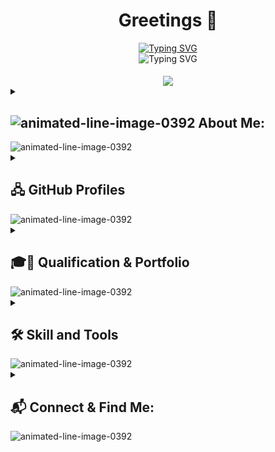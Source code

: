 <div align="center">
    <h1>Greetings 👋</h1>
    <a href="https://git.io/typing-svg"><img src="https://readme-typing-svg.herokuapp.com?font=Sans+Serif&weight=500&size=30&pause=1000&color=FFFFFF&center=true&vCenter=true&multiline=true&width=500&height=75&lines=I'm+Ryan+Gading+Abdullah" alt="Typing SVG" />
    </a>
</div>

<div align="center">
    <img src="https://readme-typing-svg.demolab.com?font=Sans+Serif&weight=900&size=40&duration=1000&pause=1000&center=true&vCenter=true&width=500&height=75&lines=Data+Analyst+Enthusiast;Data+Scientist;Teaching+Enthusiast;Treasurer;Frontend+Developer;UI+Design+(Figma);Graphic+Design+(Canva)" alt="Typing SVG">
</div>

</br>

<div align="center">
    <img src="https://komarev.com/ghpvc/?username=RyanGA09&&style=flat-square" align="center"/>
</div>

<details>
    <summary>
        <h2><img src="https://fonts.gstatic.com/s/e/notoemoji/latest/1f4ab/512.webp" border="0" alt="animated-line-image-0392" width="22" height="22"/> About Me:</h2>
        <img src="https://www.animatedimages.org/data/media/562/animated-line-image-0392.gif" border="0" alt="animated-line-image-0392" width="1920" height="10"/>
    </summary>
    <div align="center">
        <p>
            I am an undergraduate student majoring in Informatics Engineering at Institut Teknologi Adhi Tama Surabaya, with a strong focus on data analysis and web development. Throughout my academic journey, I have gained valuable hands-on experience as a web developer, contributing to both academic and community service projects. In these roles, I focused on front-end development using frameworks like Laravel, Tailwind, and Bootstrap. These experiences have not only enhanced my technical skills but also allowed me to contribute to impactful digital solutions that benefit users.
        </p>
        <p>
            Previously, I served as a laboratory and teaching assistant for Structured Programming and Data Structures practicums, while also gaining organizational experience as the treasurer for the Programming Language Laboratory. My participation in the MIKTI MSIB Batch 6 program enhanced my data analysis skills, preparing me for a competitive career in technology.
        </p>
    </div>
</details>

<details>
    <summary>
        <h2>🖧 GitHub Profiles</h2>
        <img src="https://www.animatedimages.org/data/media/562/animated-line-image-0392.gif" border="0" alt="animated-line-image-0392" width="1920" height="10"/>
    </summary>
    <h3><img src="https://fonts.gstatic.com/s/e/notoemoji/latest/1f525/512.webp" border="0" alt="animated-line-image-0392" width="22" height="22"/> Streak Stats:</h3>
    <div align="center">
        <img src="https://github-readme-streak-stats.herokuapp.com/?user=RyanGA09&theme=tokyonight&hide_border=false" alt="Streak">
    </div>
    </br>
    <h3>📊 Profile Stats:</h3>
    <div align="center">
        <img src="https://github-readme-stats.vercel.app/api?username=RyanGA09&theme=tokyonight&hide_border=false&include_all_commits=true&count_private=false" alt="Stats">
        <a href="https://github.com/ashutosh00710/github-readme-activity-graph"><img alt="RyanGA09's Activity Graph" src="https://github-readme-activity-graph.vercel.app/graph?username=RyanGA09&bg_color=202330&color=00ffe1&line=3d59a1&point=ffffff&area=true&hide_border=true" /></a>
    </div>
    </br>
    <h3>⌨ Language:</h3>
    <div align="center">
    <!--   <img src="https://github-readme-stats.vercel.app/api/top-langs/?username=RyanGA09&theme=tokyonight&langs_count=10" alt="Languages"> -->
        <img src="https://github-readme-stats.vercel.app/api/top-langs/?username=RyanGA09&theme=tokyonight&hide_border=false&include_all_commits=true&count_private=true&layout=compact&langs_count=15&hide_progress=false&card_width=350" alt="Languages">
    </div>
    </br>
    <!--
    ![](https://raw.githubusercontent.com/username/github-stats/master/generated/languages.svg#gh-dark-mode-only)
    ![](https://github-readme-stats.vercel.app/api?username=RyanGA09&theme=vue-dark&hide_border=false&include_all_commits=true&count_private=false)</br>
    ![](https://github-readme-streak-stats.herokuapp.com/?user=RyanGA09&theme=vue-dark&hide_border=false)</br>
    ![](https://github-readme-stats.vercel.app/api/top-langs/?username=RyanGA09&theme=vue-dark&hide_border=false&include_all_commits=true&count_private=false&layout=compact)
    -->
    <h3>🏆 Trophies:</h3>
    <div align="center">
    <!--   <img src="https://github-profile-trophy.vercel.app/?username=RyanGA09&theme=vue-dark&no-frame=false&no-bg=true&margin-w=4" alt="Stats"> -->
        <img src="https://github-profile-trophy.vercel.app/?username=RyanGA09&theme=tokyonight" alt="Stats">
    </div>
    <!-- ![](https://github-profile-trophy.vercel.app/?username=RyanGA09&theme=vue-dark&no-frame=false&no-bg=true&margin-w=4) -->
</details>

<details>
    <summary>
        <h2>🎓💼 Qualification & Portfolio</h2>
        <img src="https://www.animatedimages.org/data/media/562/animated-line-image-0392.gif" border="0" alt="animated-line-image-0392" width="1920" height="10"/>
    </summary>
    <h3>Qualification:</h3>
    <h4><img src="https://www.animatedimages.org/data/media/973/animated-bag-and-purse-image-0001.gif" border="0" alt="animated-bag-and-purse-image-0001" width="22" height="22"/> Work Experiences</h4>
    <ul align="left">
        <li>
            <strong>Writer</strong> — 
            <a href="https://medium.com/">Medium</a> [November 2024 - Present]
        </li> 
        <li>
            <strong>Web Developer</strong> — 
            <a href="https://itats.ac.id/">Institut Teknologi Adhi Tama Surabaya</a> [March 2024 - Present]
            <ul>
                <li><strong>Web Developer - Academic Project</strong> [August 2024 - Present]</li>
                <li><strong>Web Developer - Community Service Program/Field Work (KKN)</strong> [May 2024 - July 2024]</li>
                <li><strong>Web Developer - Practical Work/Internship (KP)</strong> [March 2024 - July 2024]</li>
            </ul>
        </li> 
        <li>
            <strong>Laboratory Assistant</strong> — 
            <a href="https://itats.ac.id/">Institut Teknologi Adhi Tama Surabaya</a> [September 2022 - August 2024]
            <ul>
                <li><strong>Software Engineering Laboratory Assistant (Programming Language Laboratory Assistant)</strong> [March 2024 - August 2024]</li>
                <li><strong>Programming Language Laboratory Assistant</strong> [September 2022 - February 2024]</li>
            </ul>
        </li>
        <li>
            <strong>Laboratory Assistant - Treasurer</strong> — 
            <a href="https://itats.ac.id/">Institut Teknologi Adhi Tama Surabaya</a> [September 2023 - August 2024]
            <ul>
                <li><strong>Treasurer - Software Engineering Laboratory Assistant (Programming Language Laboratory Assistant)</strong> [March 2024 - August 2024]</li>
                <li><strong>Treasurer - Programming Language Laboratory Assistant</strong> [September 2023 - Februari 2024]</li>
            </ul>
        </li> 
        <li>
            <strong>Independent Study - Independent Campus</strong> — 
            <a href="https://mikti.id/">Masyarakat Industri Kreatif Teknologi Informasi dan Komunikasi Indonesia (MIKTI)</a> [February 2024 - June 2024]
        </li> 
        <li>
            <strong>Junior Web Developer</strong> — 
            <a href="https://digitalent.kominfo.go.id/#">Digital Talent Scholarship</a> [April 2023 - May 2023]
        </li> 
    </ul>
    </br>
    <h4><img src="https://fonts.gstatic.com/s/e/notoemoji/latest/1f393/512.webp" border="0" alt="animated-line-image-0392" width="22" height="22"/> Educations:</h4>
    <ul align="left">
      <li><strong>Informatics Engineering</strong> — <a href="https://itats.ac.id/">Institut Teknologi Adhi Tama Surabaya</a> [September 2021 - Expected Graduation: 2025]</li>
      <li>
          <strong>MySkill Shortclass Monthly (2024)</strong> — 
          <a href="https://myskill.id/">MySkill</a> [May 2024 - December 2024]
          <ul>
              <li><strong>Shortclass Monthly - December</strong> [December 2024 - December 2024]</li>
              <li><strong>Shortclass Monthly - November</strong> [November 2024 - November 2024]</li>
              <li><strong>Shortclass Monthly - October</strong> [October 2024 - October 2024]</li>
              <li><strong>Shortclass Monthly - September</strong> [September 2024 - September 2024]</li>
              <li><strong>Shortclass Monthly - August</strong> [August 2024 - August 2024]</li>
              <li><strong>Shortclass Monthly - July</strong> [July 2024 - July 2024]</li>
              <li><strong>Shortclass Monthly - June</strong> [June 2024 - June 2024]</li>
              <li><strong>Shortclass Monthly - May</strong> [May 2024 - May 2024]</li>
          </ul>
      </li> 
      <li><strong>High School Senior</strong> — <a href="https://sman15-sby.sch.id/">SMAN 15 Surabaya</a> [2017 - 2020]</li> 
    </ul>
    </br>
    <h2>Portfolio</h2>
    <h3>📕 Projects</h3>
    <ul align="left">
        <li><strong>Rancang Bangun Sistem Informasi Penelitian dan Pengabdian kepada Masyarakat ITATS Menggunakan Model Prototyping</strong> — (August 2024 - Present).</li>
        <li><strong>Rancang Bangun Sistem Informasi Manajemen Penilaian Pondok Pesantren Ribath Daruttauhid Ta'lim-Tahfidh</strong> — (May 2024 - July 2024).</li>
        <li><strong>Rancang Bangun Sistem Informasi Manajemen Pengumpulan Dokumen Skripsi Mahasiswa dengan Menggunakan Model Waterfall</strong> — (March 2024 - July 2024).</li>
        <li><strong>Rancang Bangung Sistem Informasi Profil Perusahaan Pondok Pesantren Ribath Daruttauhid Ta'lim-Tahfidh</strong> - (May 2024 - July 2024).</li>
        <li><strong>Analysis of Flight Delays and Airline Performance (Capstone Project)</strong> — (May 2024 - June 2024).</li>
        <li><strong>Impact Analysis Covid-19 (Case Study Project)</strong> — (May 2024 - May 2024).</li>
        </ul>
    <p align="center">
    <!--     You can see more of my work experience, education, and projects on my <a href="https://www.linkedin.com/in/ryan-gading-abdullah/details/projects/">LinkedIn</a>. -->
    </p>
</details>

<details>
    <summary>
        <h2>🛠️ Skill and Tools</h2>
        <img src="https://www.animatedimages.org/data/media/562/animated-line-image-0392.gif" border="0" alt="animated-line-image-0392" width="1920" height="10"/>
    </summary>
    <h3><img src="https://fonts.gstatic.com/s/e/notoemoji/latest/1f4a1/512.webp" border="0" alt="animated-line-image-0392" width="22" height="22"/> Skills:</h3>
    <div align="left">
        <table border="1" cellpadding="10" cellspacing="0">
            <tr>
                <th>Category</th>
                <th>Skills</th>
            </tr>
            <tr>
                <td>Hard Skills</td>
                <td>
                    `Programming` `Analysis` `Data Analysis` `FrontEnd Development` `Web Development` `Teaching` `UI Design` `Graphic Design` `Machine Learning`
                </td>
            </tr>
            <tr>
                <td>Soft Skills</td>
                <td>`Leadership` `Problem Solving` `Presentation` `Team Work` `Group Discussion` ` Critical Thinking` `Communication`</td>
            </tr>
        </table>
    <!--     <div style="display: flex; justify-content: space-between;">
            <ul style="list-style-type: none; padding: 0;">
                <h4>💪 Hard Skills</h4>
                <li>Web Development: HTML, CSS, JavaScript</li>
                <li>Data Analysis: Excel, SQL, Python</li>
                <li>Machine Learning: TensorFlow, Scikit-learn</li>
                <li>Cloud Computing: AWS, Azure, Google Cloud</li>
                <li>Cybersecurity: Network Security, Penetration Testing</li>
                <li>Graphic Design: Adobe Photoshop, Illustrator</li>
                <li>Project Management Tools: Trello, Jira, Asana</li>
            </ul>
            <ul style="list-style-type: none; padding: 0;">
                <h4>🌱 Soft Skills</h4>
                <li>Emotional Intelligence: Empathy, Self-awareness</li>
                <li>Adaptability: Flexibility in changing environments</li>
                <li>Conflict Resolution: Mediation skills</li>
                <li>Critical Thinking: Analyzing situations effectively</li>
                <li>Time Management: Prioritizing tasks efficiently</li>
                <li>Networking: Building and maintaining professional relationships</li>
                <li>Creativity: Thinking outside the box</li>
            </ul>
        </div> -->
        <div style="display: flex; justify-content: space-between;">
<!--             <h4>💪 Hard Skills</h4> -->
            <ul style="list-style-type: none; padding: 0;">
<!--                 <li>Programming</li>
                <li>Analysis</li>
                <li>Data Analysis</li>
                <li>FrontEnd Development</li>
                <li>Web Development</li>
                <li>UI Design</li>
                <li>Teaching</li>
                <li>Graphic Design</li>
                <li>Machine Learning</li> -->
    <!--             <li>Cloud Computing</li>
                <li>Cybersecurity</li>
                <li>Project Management Tools</li> -->
            </ul>
<!--             <h4>🌱 Soft Skills</h4> -->
            <ul style="list-style-type: none; padding: 0;">
<!--                 <li>Leadership</li>
                <li>Problem Solving</li>
                <li>Presentation</li>
                <li>Team Work</li>
                <li>Group Discussion</li>
                <li>Critical Thinking</li>
                <li>Communication</li> -->
    <!--             <li>Adaptability</li>
                <li>Emotional Intelligence</li>
                <li>Conflict Resolution</li>
                <li>Time Management</li>
                <li>Networking</li>
                <li>Creativity</li> -->
            </ul>
        </div>
    <!--     <div style="display: flex; justify-content: space-between;">
            <ul style="list-style-type: none; padding: 0;">
                <h4>💪 Hard Skills</h4>
                <li>Programming</li>
                <li>Analysis</li>
                <li>Web Development</li>
                <li>Data Analysis</li>
                <li>Machine Learning</li>
                <li>Cloud Computing</li>
                <li>Cybersecurity</li>
                <li>Graphic Design</li>
                <li>Project Management Tools</li>
                <li>Database Management: SQL, NoSQL</li>
                <li>Mobile App Development: iOS, Android</li>
                <li>Version Control: Git, GitHub</li>
                <li>API Development: REST, GraphQL</li>
            </ul>
            <ul style="list-style-type: none; padding: 0;">
                <h4>🌱 Soft Skills</h4>
                <li>Leadership</li>
                <li>Problem Solving</li>
                <li>Presentation</li>
                <li>Team Work</li>
                <li>Group Discussion</li>
                <li>Emotional Intelligence</li>
                <li>Adaptability</li>
                <li>Conflict Resolution</li>
                <li>Critical Thinking</li>
                <li>Time Management</li>
                <li>Networking</li>
                <li>Creativity</li>
                <li>Negotiation Skills</li>
                <li>Interpersonal Skills</li>
                <li>Mentoring</li>
            </ul>
        </div> -->
    </div>
    <img src="https://www.animatedimages.org/data/media/562/animated-line-image-0386.gif" border="0" alt="animated-line-image-0386" width="1920"/>
    </br>
    <h3><img src="https://fonts.gstatic.com/s/e/notoemoji/latest/2699_fe0f/512.webp" border="0" alt="animated-line-image-0392" width="22" height="22"/> Tools:</h3>
    <div align="left">
        <h4>🧑‍💻 Programming Languages & Markup</h4>
        <div style="display: flex; flex-wrap: wrap; gap: 10px; align-items: center;">
            <a href="https://www.python.org" target="_blank" rel="noreferrer">
              <img src="https://raw.githubusercontent.com/devicons/devicon/master/icons/python/python-original.svg" alt="Python" width="40" height="40"/>
            </a>
            <a href="https://www.w3schools.com/cpp/" target="_blank" rel="noreferrer">
              <img src="https://raw.githubusercontent.com/devicons/devicon/master/icons/cplusplus/cplusplus-original.svg" alt="C++" width="40" height="40"/>
            </a>
            <a href="https://www.cprogramming.com/" target="_blank" rel="noreferrer">
              <img src="https://raw.githubusercontent.com/devicons/devicon/master/icons/c/c-original.svg" alt="C" width="40" height="40"/>
            </a>
            <a href="https://www.java.com" target="_blank" rel="noreferrer">
              <img src="https://raw.githubusercontent.com/devicons/devicon/master/icons/java/java-original.svg" alt="Java" width="40" height="40"/>
            </a>
            <a href="https://developer.mozilla.org/en-US/docs/Web/HTML" target="_blank" rel="noreferrer">
              <img src="https://raw.githubusercontent.com/devicons/devicon/master/icons/html5/html5-original-wordmark.svg" alt="HTML5" width="40" height="40"/>
            </a>
            <a href="https://developer.mozilla.org/en-US/docs/Web/CSS" target="_blank" rel="noreferrer">
              <img src="https://raw.githubusercontent.com/devicons/devicon/master/icons/css3/css3-original-wordmark.svg" alt="CSS3" width="40" height="40"/>
            </a>
            <a href="https://www.php.net/" target="_blank" rel="noreferrer">
              <img src="https://raw.githubusercontent.com/devicons/devicon/master/icons/php/php-original.svg" alt="PHP" width="40" height="40"/>
            </a>
            <a href="https://www.mathworks.com/products/matlab.html" target="_blank" rel="noreferrer">
              <img src="https://upload.wikimedia.org/wikipedia/commons/2/21/Matlab_Logo.png" alt="MATLAB" width="40" height="40"/>
            </a>
            <a href="https://www.script.com/" target="_blank" rel="noreferrer">
                <img src="https://raw.githubusercontent.com/devicons/devicon/master/icons/javascript/javascript-original.svg" alt="JavaScript" width="40" height="40"/>
            </a>
    <!--         <a href="https://dart.dev/" target="_blank">
                <img style="margin: 10px" src="https://uxwing.com/wp-content/themes/uxwing/download/brands-and-social-media/dart-programming-language-icon.png" alt="Dart" width="40" height="40" />
            </a> -->
    <!--         <a target="_blank" href="https://www.vectorlogo.zone/logos/kotlinlang/kotlinlang-icon.svg" style="display: inline-block;">
                <img src="https://www.vectorlogo.zone/logos/kotlinlang/kotlinlang-icon.svg" alt="kotlin" width="40" height="40" />
            </a> -->
            <a href="https://www.w3schools.com/sql/" target="_blank" rel="noreferrer">
                <img src="https://www.freeiconspng.com/uploads/sql-server-icon-png-29.png" alt="SQL" width="40" height="40"/>
    <!--           <img src="https://cdn2.iconfinder.com/data/icons/web-and-mobile-ui-volume-7/48/309-512.png" alt="SQL" width="35" height="40" style="filter: brightness(0) invert(1);"/> -->
            </a>
        </div>
        </br>
        <div style="display: flex; align-items: center; gap: 10px;">
            <!-- Menambahkan bahasa markup -->
            <a href="https://en.wikipedia.org/wiki/Markdown" target="_blank" rel="noreferrer">
              <img src="https://cdn3.iconfinder.com/data/icons/logos-and-brands-adobe/512/205_Markdown-512.png" alt="Markdown" width="40" height="40"/>
            </a>
            <a href="https://www.powershell.org/" target="_blank" rel="noreferrer">
              <img src="https://raw.githubusercontent.com/devicons/devicon/master/icons/powershell/powershell-original.svg" alt="PowerShell" width="40" height="40"/>
            </a>
            <a href="https://www.gnu.org/software/bash/" target="_blank" rel="noreferrer">
              <img src="https://static-00.iconduck.com/assets.00/bash-icon-1792x2048-492kvjo8.png" alt="Bash" width="40" height="40"/>
            </a>
        </div>
        <h4 style="font-weight: bold; text-decoration: underline;">🛢💼🛠️ Development Frameworks, Tools & Databases</h4>
        <!-- Web Frameworks and Tools -->
    <!--     <h5>Web Frameworks and Tools</h5> -->
        <div style="display: flex; align-items: center; gap: 10px;">
            <a href="https://getbootstrap.com/" target="_blank" rel="noreferrer">
                <img src="https://raw.githubusercontent.com/devicons/devicon/master/icons/bootstrap/bootstrap-original-wordmark.svg" alt="Bootstrap" width="40" height="40"/>
            </a>
            <a href="https://tailwindcss.com/" target="_blank" rel="noreferrer">
                <img src="https://www.vectorlogo.zone/logos/tailwindcss/tailwindcss-icon.svg" alt="Tailwind CSS" width="40" height="40"/>
            </a>
            <a href="https://laravel.com" target="_blank" rel="noreferrer">
                <img src="https://www.vectorlogo.zone/logos/laravel/laravel-icon.svg" alt="Laravel" width="40" height="40"/>
            </a>
            <a href="https://nodejs.org/en" target="_blank" rel="noreferrer">
              <img src="https://raw.githubusercontent.com/devicons/devicon/master/icons/nodejs/nodejs-original-wordmark.svg" alt="nodejs" width="40" height="40" />
            </a>
        </div>
        </br>
        <!-- Databases -->
    <!--     <h5>Databases</h5> -->
        <div style="display: flex; align-items: center; gap: 10px;">
            <a href="https://www.mysql.com/" target="_blank" rel="noreferrer">
    <!--             <img src="https://raw.githubusercontent.com/devicons/devicon/master/icons/mysql/mysql-original.svg" alt="MySQL" width="40" height="40"/> -->
                <img src="https://cdn4.iconfinder.com/data/icons/logos-3/181/MySQL-512.png" alt="MySQL" width="40" height="40"/>
            </a>
            <a href="https://www.postgresql.org/" target="_blank" rel="noreferrer">
                <img src="https://raw.githubusercontent.com/devicons/devicon/master/icons/postgresql/postgresql-original.svg" alt="PostgreSQL" width="40" height="40"/>
            </a>
    <!--         <a href="https://www.mongodb.com/" target="_blank" rel="noreferrer">
                <img src="https://raw.githubusercontent.com/devicons/devicon/master/icons/mongodb/mongodb-original.svg" alt="MongoDB" width="40" height="40"/>
            </a> -->
    <!--         <a href="https://redis.io/" target="_blank" rel="noreferrer">
                <img src="https://raw.githubusercontent.com/devicons/devicon/master/icons/redis/redis-original.svg" alt="Redis" width="40" height="40"/>
            </a> -->
        </div>
        <!-- Mobile Development Tools -->
    <!--     <h5>Mobile Development Frameworks & Tools</h5>
        <div style="display: flex; align-items: center; gap: 10px;">
            <a href="https://flutter.dev/" target="_blank" rel="noreferrer">
                <img src="https://cdn.icon-icons.com/icons2/2107/PNG/512/file_type_flutter_icon_130599.png" alt="Flutter" width="40" height="40"/>
            </a>
            <a href="https://reactnative.dev/" target="_blank" rel="noreferrer">
                <img src="https://reactnative.dev/img/header_logo.svg" alt="React Native" width="40" height="40"/>
            </a>
            <a href="https://developer.android.com/studio" target="_blank" rel="noreferrer">
                <img src="https://developer.android.com/images/brand/Android_Robot.png" alt="Android Studio" width="40" height="40"/>
            </a>
            <a href="https://developer.apple.com/xcode/" target="_blank" rel="noreferrer">
                <img src="https://developer.apple.com/assets/elements/icons/xcode/xcode-128x128.png" alt="Xcode" width="40" height="40"/>
            </a>
        </div> -->
    <!--     <h4>🤖📊📈 Data Science, Machine Learning, & Visualization Tools</h4> -->
        <div style="display: flex; flex-wrap: wrap; gap: 10px; align-items: center;">
    <!--         <a href="https://pandas.pydata.org/" target="_blank" rel="noreferrer">
                <img src="https://raw.githubusercontent.com/devicons/devicon/master/icons/pandas/pandas-original.svg" alt="pandas" width="40" height="40"/>
            </a> -->
    <!--         <a href="https://numpy.org/" target="_blank" rel="noreferrer">
                <img src="https://raw.githubusercontent.com/devicons/devicon/master/icons/numpy/numpy-original.svg" alt="numpy" width="40" height="40"/>
            </a> -->
    <!--         <a href="https://www.tensorflow.org/" target="_blank" rel="noreferrer">
                <img src="https://raw.githubusercontent.com/devicons/devicon/master/icons/tensorflow/tensorflow-original.svg" alt="tensorflow" width="40" height="40"/>
            </a> -->
    <!--         <a href="https://seaborn.pydata.org/" target="_blank" rel="noreferrer">
                <img src="https://seaborn.pydata.org/_images/logo-mark-lightbg.svg" alt="seaborn" width="40" height="40"/>
            </a> -->
    <!--         <a href="https://scikit-learn.org/" target="_blank" rel="noreferrer">
                <img src="https://upload.wikimedia.org/wikipedia/commons/0/05/Scikit_learn_logo_small.svg" alt="scikit_learn" width="40" height="40"/>
            </a> -->
    <!--         <a href="https://matplotlib.org/" target="_blank" rel="noreferrer">
                <img src="https://raw.githubusercontent.com/devicons/devicon/master/icons/matplotlib/matplotlib-original.svg" alt="matplotlib" width="40" height="40"/>
            </a> -->
    <!--         <a href="https://flask.palletsprojects.com/" target="_blank" rel="noreferrer"> 
                <img src="https://www.vectorlogo.zone/logos/pocoo_flask/pocoo_flask-icon.svg" alt="flask" width="40" height="40"/> 
            </a> -->
    <!--         <a href="https://pytorch.org/" target="_blank" rel="noreferrer">
                <img src="https://raw.githubusercontent.com/devicons/devicon/master/icons/pytorch/pytorch-original.svg" alt="pytorch" width="40" height="40"/>
            </a> -->
    <!--         <a target="_blank" href="https://www.vectorlogo.zone/logos/opencv/opencv-icon.svg" style="display: inline-block;">
                <img src="https://www.vectorlogo.zone/logos/opencv/opencv-icon.svg" alt="opencv" width="40" height="40" />
            </a> -->
        </div>
    <!--     </br> -->
        <div style="display: flex; align-items: center; gap: 10px;">
    <!--         <a href="https://www.crummy.com/software/BeautifulSoup/bs4/doc/" target="_blank" rel="noreferrer">
                <img src="https://scrapingant.com/blog/img/blog/beautifulsoup-logo.png" alt="BeautifulSoup" width="60" height="40"/>
            </a> -->
    <!--         <a href="https://scrapy.org/" target="_blank" rel="noreferrer">
                <img src="https://scrapeops.io/img/sdk-icons/scrapy-logo.png" alt="Scrapy" width="40" height="40"/>
            </a> -->
    <!--         <a href="https://www.selenium.dev/" target="_blank" rel="noreferrer">
                <img src="https://www.articlestheme.com/wp-content/uploads/2021/05/Selenium_Logo-1470x1536.png" alt="Selenium" width="40" height="40"/>
            </a> -->
    <!--         <a href="https://requests.readthedocs.io/en/master/" target="_blank" rel="noreferrer">
                <img src="https://www.pngkit.com/png/full/70-701671_requests-python-logo-python-requests-logo.png" alt="Requests" width="40" height="40"/>
            </a> -->
    <!--         <a href="https://lxml.de/" target="_blank" rel="noreferrer">
                <img src="https://scrapingant.com/blog/img/blog/lxml-logo.png" alt="LXML" width="75" height="40"/>
            </a> -->
    <!--         <a href="https://pythonhosted.org/pyquery/" target="_blank" rel="noreferrer">
                <img src="https://raw.githubusercontent.com/gawel/pyquery/master/docs/_static/pyquery-logo.png" alt="PyQuery" width="40" height="40"/>
            </a> -->
    <!--         <a href="https://pptr.dev/" target="_blank" rel="noreferrer">
                <img src="https://vectorseek.com/wp-content/uploads/2023/09/Puppeteer-Logo-Vector.svg-.png" alt="Puppeteer" width="30" height="40"/>
            </a> -->
        </div>
        <h4>🤖📊📈 Data Analysis, Data Science, ML, Deep Learning, Web Scraping, and Visualization</h4>
        <div style="display: flex; flex-wrap: wrap; gap: 10px; align-items: center;">
            <!-- Data Manipulation and Analysis Tools -->
            <a href="https://pandas.pydata.org/" target="_blank" rel="noreferrer">
                <img src="https://raw.githubusercontent.com/devicons/devicon/master/icons/pandas/pandas-original.svg" alt="pandas" width="40" height="40"/>
            </a>
            <a href="https://numpy.org/" target="_blank" rel="noreferrer">
                <img src="https://raw.githubusercontent.com/devicons/devicon/master/icons/numpy/numpy-original.svg" alt="numpy" width="40" height="40"/>
            </a>
    <!--         <a href="https://dask.org/" target="_blank" rel="noreferrer">
                <img src="https://dask.org/assets/img/dask-logo.svg" alt="dask" width="40" height="40"/>
            </a>
            <a href="https://vaex.io/" target="_blank" rel="noreferrer">
                <img src="https://vaex.io/images/vaex-logo.svg" alt="vaex" width="40" height="40"/>
            </a>
            <a href="https://modin.readthedocs.io/" target="_blank" rel="noreferrer">
                <img src="https://modin.readthedocs.io/en/stable/_images/modin-logo.svg" alt="modin" width="40" height="40"/>
            </a>
            <a href="https://spark.apache.org/" target="_blank" rel="noreferrer">
                <img src="https://upload.wikimedia.org/wikipedia/commons/1/1b/Apache_Spark_logo.svg" alt="spark" width="40" height="40"/>
            </a>
            <a href="https://hadoop.apache.org/" target="_blank" rel="noreferrer">
                <img src="https://upload.wikimedia.org/wikipedia/commons/f/f6/Hadoop_logo.svg" alt="hadoop" width="40" height="40"/>
            </a> -->
        </div>
        </br>
        <div style="display: flex; flex-wrap: wrap; gap: 10px; align-items: center;">
            <!-- Machine Learning Tools -->
            <a href="https://scikit-learn.org/" target="_blank" rel="noreferrer">
                <img src="https://upload.wikimedia.org/wikipedia/commons/0/05/Scikit_learn_logo_small.svg" alt="scikit_learn" width="40" height="40"/>
            </a>
    <!--         <a href="https://xgboost.readthedocs.io/" target="_blank" rel="noreferrer">
                <img src="https://xgboost.readthedocs.io/en/latest/_static/xgboost-logo.png" alt="xgboost" width="40" height="40"/>
            </a>
            <a href="https://lightgbm.readthedocs.io/" target="_blank" rel="noreferrer">
                <img src="https://lightgbm.readthedocs.io/en/latest/_images/lightgbm_logo.png" alt="lightgbm" width="40" height="40"/>
            </a>
            <a href="https://catboost.ai/" target="_blank" rel="noreferrer">
                <img src="https://catboost.ai/static/logo.svg" alt="catboost" width="40" height="40"/>
            </a>
            <a href="https://epistasislab.github.io/tpot/" target="_blank" rel="noreferrer">
                <img src="https://raw.githubusercontent.com/EpistasisLab/tpot/master/docs/_static/tpot_logo.png" alt="tpot" width="40" height="40"/>
            </a>
            <a href="https://www.h2o.ai/" target="_blank" rel="noreferrer">
                <img src="https://www.h2o.ai/images/h2o-logo.png" alt="h2o" width="40" height="40"/>
            </a>
            <a href="https://mlflow.org/" target="_blank" rel="noreferrer">
                <img src="https://mlflow.org/images/mlflow-logo-color.svg" alt="mlflow" width="40" height="40"/>
            </a>
            <a href="https://dvc.org/" target="_blank" rel="noreferrer">
                <img src="https://dvc.org/img/dvc-logo.svg" alt="dvc" width="40" height="40"/>
            </a> -->
        </div>
        </br>
        <div style="display: flex; flex-wrap: wrap; gap: 10px; align-items: center;">
            <!-- Deep Learning Frameworks -->
            <a href="https://www.tensorflow.org/" target="_blank" rel="noreferrer">
                <img src="https://raw.githubusercontent.com/devicons/devicon/master/icons/tensorflow/tensorflow-original.svg" alt="tensorflow" width="40" height="40"/>
            </a>
            <a href="https://keras.io/" target="_blank" rel="noreferrer">
                <img src="https://victorzhou.com/static/c309c4c6a7bbdb43cf1f290786ce47ab/39600/keras-logo.png" alt="keras" width="100" height="35"/>
            </a>
    <!--         <a href="https://pytorch.org/" target="_blank" rel="noreferrer">
                <img src="https://upload.wikimedia.org/wikipedia/commons/8/8f/PyTorch_logo.png" alt="pytorch" width="40" height="40"/>
            </a>
            <a href="https://theano.readthedocs.io/en/latest/" target="_blank" rel="noreferrer">
                <img src="https://upload.wikimedia.org/wikipedia/commons/e/ec/Theano_logo.svg" alt="theano" width="40" height="40"/>
            </a>
            <a href="http://caffe.berkeleyvision.org/" target="_blank" rel="noreferrer">
                <img src="https://upload.wikimedia.org/wikipedia/commons/1/1d/Caffe_logo.png" alt="caffe" width="40" height="40"/>
            </a>
            <a href="https://mxnet.apache.org/" target="_blank" rel="noreferrer">
                <img src="https://upload.wikimedia.org/wikipedia/commons/9/9b/Apache_MXNet_logo.svg" alt="mxnet" width="40" height="40"/>
            </a>
            <a href="https://deeplearning4j.org/" target="_blank" rel="noreferrer">
                <img src="https://upload.wikimedia.org/wikipedia/commons/9/94/DeepLearning4J_logo.svg" alt="dl4j" width="40" height="40"/>
            </a>
            <a href="https://www.fast.ai/" target="_blank" rel="noreferrer">
                <img src="https://upload.wikimedia.org/wikipedia/commons/8/8b/Fast.ai_logo.svg" alt="fast.ai" width="40" height="40"/>
            </a> -->
        </div>
        <div style="display: flex; flex-wrap: wrap; gap: 10px; align-items: center;">
            <!-- Natural Language Processing (NLP) Tools -->
    <!--         <a href="https://www.nltk.org/" target="_blank" rel="noreferrer">
                <img src="https://upload.wikimedia.org/wikipedia/commons/1/1b/Logo_of_NLTK.svg" alt="nltk" width="40" height="40"/>
            </a>
            <a href="https://spacy.io/" target="_blank" rel="noreferrer">
                <img src="https://spacy.io/static/img/spacy_logo.svg" alt="spacy" width="40" height="40"/>
            </a>
            <a href="https://huggingface.co/" target="_blank" rel="noreferrer">
                <img src="https://huggingface.co/front/assets/huggingface_logo.svg" alt="huggingface" width="40" height="40"/>
            </a>
            <a href="https://stanfordnlp.github.io/CoreNLP/" target="_blank" rel="noreferrer">
                <img src="https://upload.wikimedia.org/wikipedia/commons/0/0a/StanfordNLP_Logo.png" alt="stanford_nlp" width="40" height="40"/>
            </a>
            <a href="https://allennlp.org/" target="_blank" rel="noreferrer">
                <img src="https://upload.wikimedia.org/wikipedia/commons/4/45/AllenNLP_logo.png" alt="allennlp" width="40" height="40"/>
            </a>
            <a href="https://radimrehurek.com/gensim/" target="_blank" rel="noreferrer">
                <img src="https://raw.githubusercontent.com/RaRe-Technologies/gensim/master/gensim/resources/images/gen_logo.png" alt="gensim" width="40" height="40"/>
            </a>
            <a href="https://textblob.readthedocs.io/en/dev/" target="_blank" rel="noreferrer">
                <img src="https://raw.githubusercontent.com/sloria/TextBlob/master/docs/_static/textblob-logo.png" alt="textblob" width="40" height="40"/>
            </a>
            <a href="https://huggingface.co/transformers/" target="_blank" rel="noreferrer">
                <img src="https://huggingface.co/front/assets/huggingface_logo.svg" alt="transformers" width="40" height="40"/>
            </a>
            <a href="https://fairseq.readthedocs.io/" target="_blank" rel="noreferrer">
                <img src="https://upload.wikimedia.org/wikipedia/commons/d/d1/Fairseq_logo.png" alt="fairseq" width="40" height="40"/>
            </a> -->
        </div>
        </br>
        <div style="display: flex; flex-wrap: wrap; gap: 10px; align-items: center;">
            <!-- Web Scraping Tools -->
            <a href="https://www.crummy.com/software/BeautifulSoup/bs4/doc/" target="_blank" rel="noreferrer">
                <img src="https://scrapingant.com/blog/img/blog/beautifulsoup-logo.png" alt="BeautifulSoup" width="60" height="40"/>
            </a>
            <a href="https://requests.readthedocs.io/en/master/" target="_blank" rel="noreferrer">
                <img src="https://www.pngkit.com/png/full/70-701671_requests-python-logo-python-requests-logo.png" alt="Requests" width="40" height="40"/>
            </a>
    <!--         <a href="https://requests-html.kennethreitz.org/" target="_blank" rel="noreferrer">
                <img src="https://requests-html.kennethreitz.org/img/logo.svg" alt="requests_html" width="40" height="40"/>
            </a> -->
            <a href="https://scrapy.org/" target="_blank" rel="noreferrer">
                <img src="https://scrapeops.io/img/sdk-icons/scrapy-logo.png" alt="Scrapy" width="40" height="40"/>
            </a>
    <!--         <a href="https://www.selenium.dev/" target="_blank" rel="noreferrer">
                <img src="https://www.articlestheme.com/wp-content/uploads/2021/05/Selenium_Logo-1470x1536.png" alt="Selenium" width="40" height="40"/>
            </a> -->
    <!--         <a href="https://pyquery.readthedocs.io/en/latest/" target="_blank" rel="noreferrer">
                <img src="https://raw.githubusercontent.com/gawel/pyquery/master/pyquery-logo.png" alt="pyquery" width="40" height="40"/>
            </a> -->
    <!--         <a href="https://playwright.dev/" target="_blank" rel="noreferrer">
                <img src="https://playwright.dev/img/playwright-logo.svg" alt="playwright" width="40" height="40"/> -->
            </a>
            <a href="https://lxml.de/" target="_blank" rel="noreferrer">
                <img src="https://scrapingant.com/blog/img/blog/lxml-logo.png" alt="LXML" width="75" height="40"/>
            </a>
        </div>
        </br>
        <div style="display: flex; flex-wrap: wrap; gap: 10px; align-items: center;">
            <!-- Data Visualization Tools -->
            <a href="https://seaborn.pydata.org/" target="_blank" rel="noreferrer">
                <img src="https://seaborn.pydata.org/_images/logo-mark-lightbg.svg" alt="seaborn" width="40" height="40"/>
            </a>
            <a href="https://matplotlib.org/" target="_blank" rel="noreferrer">
                <img src="https://raw.githubusercontent.com/devicons/devicon/master/icons/matplotlib/matplotlib-original.svg" alt="matplotlib" width="40" height="40"/>
            </a>
            <a href="https://plotly.com/" target="_blank" rel="noreferrer">
                <img src="https://plotly.com/all_static/images/icon-dash.png" alt="plotly" width="40" height="40"/>
            </a>
    <!--         <a href="https://bokeh.org/" target="_blank" rel="noreferrer">
                <img src="https://bokeh.org/_images/bokeh-logo.svg" alt="bokeh" width="40" height="40"/>
            </a>
            <a href="https://altair-viz.github.io/" target="_blank" rel="noreferrer">
                <img src="https://altair-viz.github.io/_static/altair-logo.svg" alt="altair" width="40" height="40"/>
            </a>
            <a href="https://ggplot2.tidyverse.org/" target="_blank" rel="noreferrer">
                <img src="https://upload.wikimedia.org/wikipedia/commons/0/0b/Ggplot2_logo.png" alt="ggplot" width="40" height="40"/> -->
            </a>
        </div>
    <!--     </br> -->
        <div style="display: flex; flex-wrap: wrap; gap: 10px; align-items: center;">
            <!-- Automation Tools -->
    <!--         <a href="https://pyautogui.readthedocs.io/" target="_blank" rel="noreferrer">
                <img src="https://raw.githubusercontent.com/asweigart/pyautogui/master/docs/images/logo.png" alt="pyautogui" width="40" height="40"/>
            </a>
            <a href="https://airflow.apache.org/" target="_blank" rel="noreferrer">
                <img src="https://airflow.apache.org/_images/powered-by-airflow.png" alt="airflow" width="40" height="40"/>
            </a> -->
        </div>
    <!--     </br> -->
        <div style="display: flex; flex-wrap: wrap; gap: 10px; align-items: center;">
            <!-- Web Development Frameworks -->
    <!--         <a href="https://www.djangoproject.com/" target="_blank" rel="noreferrer">
                <img src="https://upload.wikimedia.org/wikipedia/commons/thumb/7/75/Django_logo.svg/1200px-Django_logo.svg.png" alt="django" width="40" height="40"/>
                <img src="https://mkornyev.github.io/my_images/django.png" alt="django" width="40" height="40"/>
            </a> -->
    <!--         <a href="https://flask.palletsprojects.com/" target="_blank" rel="noreferrer">
                <img src="https://www.vectorlogo.zone/logos/pocoo_flask/pocoo_flask-icon.svg" alt="flask" width="40" height="40"/>
            </a>
            <a href="https://fastapi.tiangolo.com/" target="_blank" rel="noreferrer">
                <img src="https://fastapi.tiangolo.com/img/logo.png" alt="fastapi" width="40" height="40"/>
            </a>
            <a href="https://trypyramid.com/" target="_blank" rel="noreferrer">
                <img src="https://upload.wikimedia.org/wikipedia/commons/3/38/Pyramid-logo.svg" alt="pyramid" width="40" height="40"/>
            </a> -->
        </div>
        <div style="display: flex; align-items: center; gap: 10px;">
    <!--         <a href="https://scrapy.org/" target="_blank" rel="noreferrer">
                <img src="https://scrapy.org/img/scrapylogo.png" alt="Scrapy" width="125" height="40"/>
            </a> -->
    <!--         <a href="https://www.crummy.com/software/BeautifulSoup/bs4/doc/" target="_blank" rel="noreferrer">
               <img src="https://scrapingant.com/blog/img/blog/beautifulsoup-logo.png" alt="Beautiful Soup" width="40" height="40"/> 
                <img src="https://cdn.analyticsvidhya.com/wp-content/uploads/2020/03/ws3.png" alt="Beautiful Soup" width="80" height="40"/>
            </a> -->
    <!--         <a href="https://requests.readthedocs.io/en/master/" target="_blank" rel="noreferrer">
                <img src="https://www.pngkit.com/png/full/70-701671_requests-python-logo-python-requests-logo.png" alt="Requests" width="40" height="40"/>
                <img src="https://www.nicepng.com/png/full/70-702215_python-logo-png.png" alt="Requests" width="25" height="40"/>
            </a> -->
    <!--         <a href="https://www.selenium.dev/" target="_blank" rel="noreferrer">
                <img src="https://www.selenium.dev/images/selenium_logo_square_green.png" alt="Selenium" width="40" height="40"/>
            </a> -->
        </div>
        <h4><img src="https://fonts.gstatic.com/s/e/notoemoji/latest/26a1/512.webp" border="0" alt="animated-line-image-0392" width="22" height="22"/> Version Control & Collaboration</h4>
        <div style="display: flex; align-items: center; gap: 10px;">
            <a href="https://git-scm.com/" target="_blank" rel="noreferrer">
                <img src="https://raw.githubusercontent.com/devicons/devicon/master/icons/git/git-original.svg" alt="Git" width="40" height="40" />
            </a>
            <a href="https://github.com/" target="_blank" rel="noreferrer" >
                <img src="https://github.com/tandpfun/skill-icons/blob/main/icons/Github-Dark.svg" alt="GitHub" width="40" height="40" style="background-color: #ffffff; padding: 5px; border-radius: 5px;"/>
    <!--             <img src="https://raw.githubusercontent.com/devicons/devicon/master/icons/github/github-original.svg" alt="GitHub" width="40" height="40" style="background-color: #ffffff; padding: 5px; border-radius: 5px;"/> -->
            </a>
            <a href="https://about.gitlab.com/" target="_blank" rel="noreferrer">
                <img src="https://cdn.jsdelivr.net/gh/devicons/devicon/icons/gitlab/gitlab-original.svg" height="40" alt="gitlab logo"  />
            </a>
        </div>
        <h4> 🖥️ Software & Tools</h4>
        <!-- Data Visualization Tools -->
    <!--     <h5>Data Visualization Tools</h5> -->
    <!--     <p>Alat yang digunakan untuk membuat visualisasi data yang menarik dan informatif, membantu dalam pengambilan keputusan berbasis data.</p> -->
        <div style="display: flex; align-items: center; gap: 10px;">
            <a href="https://lookerstudio.google.com/" target="_blank" rel="noreferrer">
                <img src="https://www.svgrepo.com/show/354012/looker-icon.svg" width="40" height="40"/>
            </a>
            <a href="https://www.tableau.com/" target="_blank" rel="noreferrer">
                <img src="https://cdn2.iconfinder.com/data/icons/mixd/512/3_tableau-512.png" alt="Tableau" width="40" height="40"/>
            </a>
            <a href="https://www.diagrams.net/" target="_blank" rel="noreferrer">
                <img src="https://drawio-app.com/wp-content/uploads/2020/04/draw.io_logo_symbol_250x250.png" alt="Draw.io" width="40" height="40"/>
            </a>
    <!--         <a href="https://www.sap.com/products/data-modeling-tools/powerdesigner.html" target="_blank" rel="noreferrer">
                <img src="https://www.powerdesigner.biz/images/logo-powerdesigner.png" alt="PowerDesigner" width="40" height="40"/>
                <img src="https://img.apponic.com/39/219/f2e7b63321d32b52070b8012bde4c64f.png" alt="PowerDesigner" width="40" height="40"/>
            </a> -->
    <!--         <a href="https://www.qlik.com/us/try-qlik-view" target="_blank" rel="noreferrer">
                <img src="https://www.qlik.com/us/-/media/qlik/global/logos/qlik-logo.png" alt="QlikView" width="40" height="40"/>
            </a> -->
    <!--         <a href="https://powerbi.microsoft.com/" target="_blank" rel="noreferrer">
                <img src="https://static-00.iconduck.com/assets.00/power-bi-icon-1536x2048-0xah5g2o.png" alt="Power BI" width="30" height="40"/>
            </a> -->
    <!--         <a href="https://d3js.org/" target="_blank" rel="noreferrer">
                <img src="https://d3js.org/logo.svg" alt="D3.js" width="40" height="40"/>
            </a> -->
        </div>
        </br>
        <!-- Development Tools -->
    <!--     <h5>Development Tools</h5> -->
    <!--     <p>Perangkat yang digunakan untuk pengembangan perangkat lunak, termasuk IDE, editor kode, dan platform kolaborasi.</p> -->
        <div style="display: flex; align-items: center; gap: 10px;">
            <a href="https://code.visualstudio.com/" target="_blank" rel="noreferrer">
                <img src="https://raw.githubusercontent.com/devicons/devicon/master/icons/vscode/vscode-original-wordmark.svg" alt="Visual Studio Code" width="40" height="40"/>
            </a>
            <a href="https://www.jetbrains.com/" target="_blank" rel="noreferrer">
                <img src="https://raw.githubusercontent.com/devicons/devicon/master/icons/jetbrains/jetbrains-original.svg" alt="JetBrains" width="40" height="40"/>
            </a>
            <a href="https://colab.research.google.com/" target="_blank" rel="noreferrer">
                <img src="https://img.icons8.com/color/48/000000/google-colab.png" alt="Google Colaboratory" width="40" height="40"/>
            </a>
            <a href="https://jupyter.org/" target="_blank" rel="noreferrer">
                <img src="https://raw.githubusercontent.com/devicons/devicon/master/icons/jupyter/jupyter-original-wordmark.svg" alt="jupyter" width="40" height="40"/>
            </a>
            <a href="https://www.bloodshed.net/devcpp.html" target="_blank" rel="noreferrer">
                <img src="https://www.freeiconspng.com/uploads/dev-c--logo-icon-32.png" alt="Dev C++" width="40" height="40"/>
            </a>
    <!--         <a href="https://www.sublimetext.com/" target="_blank" rel="noreferrer">
                <img src="https://freepngimg.com/icon/download/search/9070-sublime-text.png" alt="Sublime Text" width="40" height="40"/>
            </a> -->
    <!--         <a href="https://www.postman.com/" target="_blank" rel="noreferrer">
                <img src="https://www.svgrepo.com/show/354202/postman-icon.svg" alt="Postman" width="40" height="40"/>
            </a> -->
    <!--         <a href="https://atom.io/" target="_blank" rel="noreferrer">
                <img src="https://atom.io/images/atom@2x.png" alt="Atom" width="40" height="40"/>
            </a> -->
    <!--         <a href="https://www.eclipse.org/" target="_blank" rel="noreferrer">
                <img src="https://www.eclipse.org/eclipse.org/images/eclipse-logo.png" alt="Eclipse" width="40" height="40"/>
            </a> -->
        </div>
        </br>
        <div style="display: flex; align-items: center; gap: 10px;">
            <a href="https://laragon.org/" target="_blank" rel="noreferrer">
                <img src="https://user-images.githubusercontent.com/176/211701214-b1635bd3-0fa2-477f-9578-54e506dc7d08.png" alt="Laragon" width="40" height="40"/>
            </a>
            <a href="https://www.apachefriends.org/index.html" target="_blank" rel="noreferrer">
                <img src="https://cdn.freebiesupply.com/logos/large/2x/xampp-logo-png-transparent.png" alt="XAMPP" width="40" height="40"/>
            </a>
    <!--         <a href="https://www.docker.com/" target="_blank" rel="noreferrer">
                <img src="https://www.docker.com/sites/default/files/d8/2019-07/Moby-logo.png" alt="Docker" width="40" height="40"/>
            </a> -->
        </div>
        </br>
        <!-- Design Tools -->
    <!--     <h5>Design Tools</h5> -->
    <!--     <p>Alat untuk mendesain antarmuka pengguna dan konten visual, membantu dalam proses kreatif dan kolaborasi tim.</p> -->
        <div style="display: flex; align-items: center; gap: 10px;">
            <a href="https://www.figma.com/" target="_blank" rel="noreferrer">
                <img src="https://raw.githubusercontent.com/devicons/devicon/master/icons/figma/figma-original.svg" alt="Figma" width="40" height="40"/>
            </a>
            <a href="https://www.canva.com/" target="_blank" rel="noreferrer">
                <img src="https://raw.githubusercontent.com/devicons/devicon/master/icons/canva/canva-original.svg" alt="Canva" width="40" height="40"/>
            </a>
    <!--         <a href="https://www.adobe.com/products/xd.html" target="_blank" rel="noreferrer">
                <img src="https://upload.wikimedia.org/wikipedia/commons/thumb/0/0f/Adobe_XD_icon.svg/1024px-Adobe_XD_icon.svg.png" alt="Adobe XD" width="40" height="40"/>
            </a> -->
    <!--         <a href="https://www.sketch.com/" target="_blank" rel="noreferrer">
                <img src="https://www.sketch.com/images/pages/press/sketch-press-kit/app-icons/sketch-mac-icon@2x.png" alt="Sketch" width="40" height="40"/>
            </a> -->
    <!--         <a href="https://www.sketch.com/apps" target="_blank" rel="noreferrer">
                <img src="https://www.sketch.com/images/pages/press/sketch-press-kit/app-icons/sketch-mac-icon@2x.png" alt="Sketch" width="40" height="40"/>
            </a> -->
    <!--         <a href="https://www.blender.org/" target="_blank" rel="noreferrer">
                <img src="https://cdn.jsdelivr.net/gh/devicons/devicon/icons/blender/blender-original.svg" height="30" alt="blender logo"  />
            </a> -->
    <!--         <a href="https://www.invisionapp.com/" target="_blank" rel="noreferrer">
                <img src="https://upload.wikimedia.org/wikipedia/en/thumb/5/5b/InVisionApp_Logo.svg/1024px-InVisionApp_Logo.svg.png" alt="InVision" width="40" height="40"/>
            </a> -->
    <!--         <a href="https://www.adobe.com/products/photoshop.html" target="_blank" rel="noreferrer">
                <img src="https://upload.wikimedia.org/wikipedia/commons/thumb/e/e9/Adobe_Photoshop_logo_2020.svg/2048px-Adobe_Photoshop_logo_2020.svg.png" alt="Adobe Photoshop" width="40" height="40"/>
            </a> -->
        </div>
        <!-- Streaming Tools -->
        </br>
    <!--     <h5>Streaming Tools</h5> -->
    <!--     <p>Perangkat untuk merekam dan melakukan streaming video secara langsung, ideal untuk konten kreator dan penyiar.</p> -->
        <div style="display: flex; align-items: center; gap: 10px;">
            <a href="https://obsproject.com/" target="_blank" rel="noreferrer">
                <img src="https://iconape.com/wp-content/png_logo_vector/obs-studio-logo.png" alt="OBS Studio" width="40" height="40"/>
            </a>
    <!--         <a href="https://streamlabs.com/" target="_blank" rel="noreferrer">
                <img src="https://upload.wikimedia.org/wikipedia/commons/thumb/6/66/Streamlabs_Logo.png/800px-Streamlabs_Logo.png" alt="Streamlabs" width="40" height="40"/>
            </a> -->
    <!--         <a href="https://www.xsplit.com/" target="_blank" rel="noreferrer">
                <img src="https://www.xsplit.com/logo.svg" alt="XSplit" width="40" height="40"/>
            </a> -->
    <!--         <a href="https://www.capcut.com/" target="_blank" rel="noreferrer">
                <img src="https://freelogopng.com/images/all_img/1664284836cap-cut-logo-png.png" alt="CapCut" width="40" height="40"/>
            </a> -->
    <!--         <a href="https://www.wirecast.com/" target="_blank" rel="noreferrer">
                <img src="https://www.wirecast.com/static/wirecast-5efc1d3d5c6b8e25c41f90cfefed7f6e.png" alt="Wirecast" width="40" height="40"/>
            </a> -->
    <!--         <a href="https://www.vmix.com/" target="_blank" rel="noreferrer">
                <img src="https://www.vmix.com/images/vmix_logo.png" alt="vMix" width="40" height="40"/>
            </a> -->
        </div>
        <h4>🌐 Most Used Browser</h4>
         <div style="display: flex; flex-wrap: wrap; gap: 10px; align-items: center;">
            <a href="https://www.google.com/" target="_blank" rel="noreferrer">
                <img src="https://cdn.jsdelivr.net/gh/devicons/devicon/icons/google/google-original.svg" height="40" alt="google logo"  />
            </a>
            <a href="https://www.google.com/chrome/" target="_blank" rel="noreferrer">
                <img src="https://cdn.jsdelivr.net/gh/devicons/devicon/icons/chrome/chrome-original.svg" height="40" alt="chrome logo"  />
            </a>
            <a href="https://www.microsoft.com/en-us/edge" target="_blank" rel="noreferrer">
                <img src="https://raw.githubusercontent.com/alrra/browser-logos/main/src/edge/edge.svg" alt="Edge" width="40" height="40"/>
            </a>
            <a href="https://www.brave.com/" target="_blank" rel="noreferrer">
                <img src="https://cdn.simpleicons.org/Brave/Brave-Original.svg" alt="Brave" width="40" height="40"/>
            </a>
         </div>
         <h4> 🌍 Most Used Operating System</h4>
        <div style="display: flex; align-items: center; gap: 10px;">
            <a href="https://www.microsoft.com/windows" target="_blank" rel="noreferrer">
                <img src="https://cdn.jsdelivr.net/gh/devicons/devicon/icons/windows8/windows8-original.svg" alt="Windows" width="40" height="40"/>
            </a>
            <a href="https://www.android.com/" target="_blank" rel="noreferrer">
                <img src="https://cdn.jsdelivr.net/gh/devicons/devicon/icons/android/android-original.svg" alt="Android" width="40" height="40"/>
            </a>
    <!--         <a href="https://www.ubuntu.com/" target="_blank" rel="noreferrer">
              <img src="https://cdn.jsdelivr.net/gh/devicons/devicon/icons/ubuntu/ubuntu-plain.svg" alt="Ubuntu" width="40" height="40"/>
            </a>
            <a href="https://www.apple.com/macos" target="_blank" rel="noreferrer">
              <img src="https://cdn.jsdelivr.net/gh/devicons/devicon/icons/apple/apple-original.svg" height="40" alt="Apple logo"  />
            </a> -->
        </div>
    </div>
    <img src="https://www.animatedimages.org/data/media/562/animated-line-image-0386.gif" border="0" alt="animated-line-image-0386" width="1920"/>
</details>
    
<details>
    <summary>
        <h2>📬 Connect & Find Me:</h2>
        <img src="https://www.animatedimages.org/data/media/562/animated-line-image-0392.gif" border="0" alt="animated-line-image-0392" width="1920" height="10"/>
    </summary>
     <!-- <div align="center">
        <p>
          Feel free to connect with me on <a href="https://www.linkedin.com/in/ryan-gading-abdullah/">LinkedIn</a> to find out more about me, my work experience, education and projects.
      </p>
    </div>
    <div align="center">
        <p>
          You can also check out my work and projects on <a href="https://github.com/RyanGA09">GitHub</a>.
      </p>
    </div>
    </br> -->
    <div align="center">
        <!-- LinkedIn Badge -->
        <a href="https://www.linkedin.com/in/ryan-gading-abdullah" target="blank">
            <img src="https://img.shields.io/badge/LinkedIn-Connect-blue?logo=linkedin&style=for-the-badge" alt="Connect on LinkedIn" />
        </a>
        <!-- Upwork Badge -->
        <a href="https://www.upwork.com/freelancers/~01786dce7666e1a0e4" target="_blank">
            <img src="https://img.shields.io/badge/Upwork-Hire-6FDA44?logo=upwork&style=for-the-badge" alt="Hire on Upwork" />
        </a>
        <!-- Fiverr Badge -->
    <!--     <a href="https://www.fiverr.com/dummy" target="_blank">
            <img src="https://img.shields.io/badge/Fiverr-Hire-1DBF73?logo=fiverr&style=for-the-badge" alt="Hire on Fiverr" />
        </a> -->
        <!-- Instagram Badge -->
        <a href="https://www.instagram.com/ryan_g._a" target="blank">
            <img src="https://img.shields.io/badge/Instagram-Follow-purple?logo=instagram&style=for-the-badge" alt="Follow on Instagram" />
        </a>
        <!-- X (Twitter) Badge -->
    <!--     <a href="https://twitter.com/yourusername" target="blank">
            <img src="https://img.shields.io/badge/X-Follow-000000?logo=x&style=for-the-badge" alt="Follow on X" />
        </a> -->
        <!-- Facebook Badge -->
    <!--     <a href="https://www.facebook.com/dummy" target="_blank">
            <img src="https://img.shields.io/badge/Facebook-Follow-1877F2?logo=facebook&style=for-the-badge" alt="Follow on Facebook" />
        </a> -->
        <!-- GitHub Badge -->
        <a href="https://github.com/RyanGA09" target="blank">
            <img src="https://img.shields.io/badge/GitHub-Follow-181717?logo=github&style=for-the-badge" alt="Follow on GitHub" />
        </a>
        <!-- GitLab Badge -->
        <a href="https://gitlab.com/RyanGA09" target="_blank">
            <img src="https://img.shields.io/badge/GitLab-Follow-FCA121?logo=gitlab&style=for-the-badge" alt="Follow on GitLab" />
        </a>
        <!-- Bitbucket Badge -->
    <!--     <a href="https://bitbucket.org/RyanGA09" target="_blank">
            <img src="https://img.shields.io/badge/Bitbucket-Follow-blue?logo=bitbucket&style=for-the-badge" alt="Follow on Bitbucket" />
        </a> -->
        <!-- Medium Badge -->
        <a href="https://medium.com/@ryangadingabdullah" target="blank">
            <img src="https://img.shields.io/badge/Medium-Follow-000000?logo=medium&style=for-the-badge" alt="Follow on Medium" />
        </a>
        <!-- Tableau Badge -->
        <a href="https://public.tableau.com/app/profile/ryanga09/vizzes" target="blank">
            <img src="https://img.shields.io/badge/Tableau-View-orange?logo=tableau&style=for-the-badge" alt="View on Tableau" />
        </a>
    </div>
</details>
<!-- <details> -->
<!--     <summary>
        <h2>💰 Support Me:</h2>
        </br>
        <img src="https://www.animatedimages.org/data/media/562/animated-line-image-0392.gif" border="0" alt="animated-line-image-0392" />
    </summary> -->
    <div align="left">
        <!-- BuyMeACoffee Badge -->
    <!--     <a href="https://www.buymeacoffee.com/yourusername" target="_blank">
            <img src="https://img.shields.io/badge/Buy%20Me%20A%20Coffee-Support-yellow?logo=buymeacoffee&style=for-the-badge" alt="Support on BuyMeACoffee" />
        </a> -->
        <!-- Ko-Fi Badge -->
    <!--     <a href="https://ko-fi.com/yourusername" target="_blank">
            <img src="https://img.shields.io/badge/Ko--Fi-Support-blue?logo=ko-fi&style=for-the-badge" alt="Support on Ko-Fi" />
        </a> -->
        <!-- Patreon Badge -->
    <!--     <a href="https://www.patreon.com/yourusername" target="_blank">
            <img src="https://img.shields.io/badge/Patreon-Support-f96854?logo=patreon&style=for-the-badge" alt="Support on Patreon" />
        </a> -->
        <!-- Saweria Badge -->
    <!--     <a href="https://saweria.co/yourusername" target="_blank">
            <img src="https://img.shields.io/badge/Saweria-Support-orange?logo=saweria&style=for-the-badge" alt="Support on Saweria" />
        </a> -->
        <!-- Sociabuzz Badge -->
    <!--     <a href="https://sociabuzz.com/yourusername" target="_blank">
            <img src="https://img.shields.io/badge/Sociabuzz-Support-00C3FF?logo=sociabuzz&style=for-the-badge" alt="Support on Sociabuzz" />
        </a> -->
        <!-- Streamlabs Badge -->
    <!--     <a href="https://streamlabs.com/yourusername" target="_blank">
            <img src="https://img.shields.io/badge/Streamlabs-Donate-green?logo=streamlabs&style=for-the-badge" alt="Donate with Streamlabs" />
        </a> -->
        <!-- Nyawer.co Badge -->
    <!--     <a href="https://nyawer.co/yourusername" target="_blank">
            <img src="https://img.shields.io/badge/Nyawer-Support-red?logo=nyawer&style=for-the-badge" alt="Support on Nyawer.co" />
        </a> -->
        <!-- Trakteer Badge -->
    <!--     <a href="https://trakteer.id/yourusername" target="_blank">
            <img src="https://img.shields.io/badge/Trakteer-Support-FF3C3C?logo=trakteer&style=for-the-badge" alt="Support on Trakteer" />
        </a> -->
    </div>
<!--</details> -->

